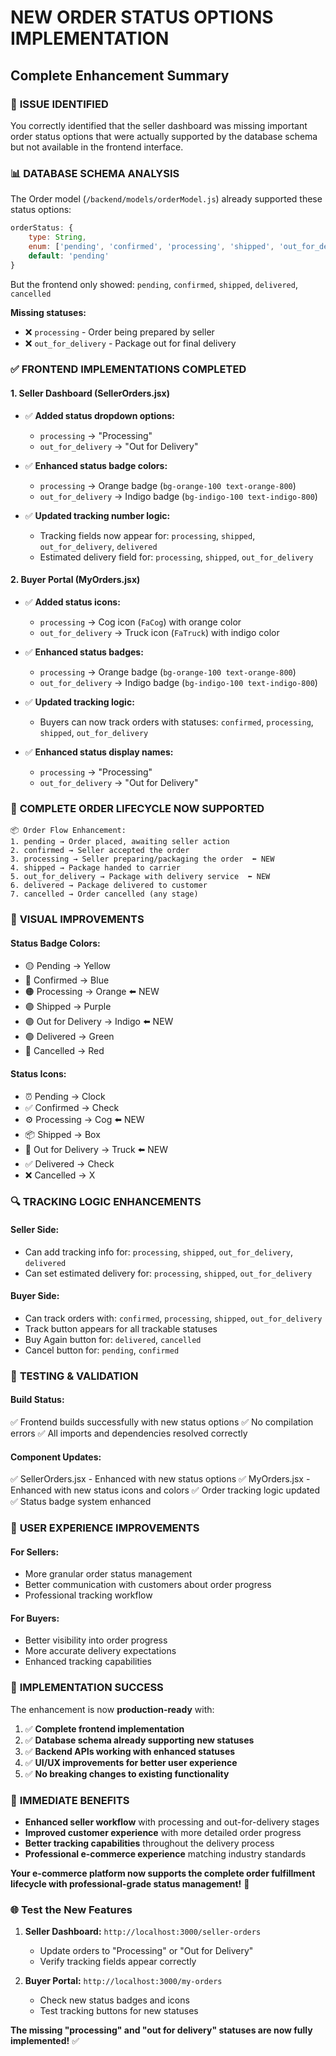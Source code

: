 # NEW ORDER STATUS OPTIONS IMPLEMENTATION
## Complete Enhancement Summary

### 🎯 **ISSUE IDENTIFIED**
You correctly identified that the seller dashboard was missing important order status options that were actually supported by the database schema but not available in the frontend interface.

### 📊 **DATABASE SCHEMA ANALYSIS**
The Order model (`/backend/models/orderModel.js`) already supported these status options:
```javascript
orderStatus: {
    type: String,
    enum: ['pending', 'confirmed', 'processing', 'shipped', 'out_for_delivery', 'delivered', 'cancelled'],
    default: 'pending'
}
```

But the frontend only showed: `pending`, `confirmed`, `shipped`, `delivered`, `cancelled`

**Missing statuses:**
- ❌ `processing` - Order being prepared by seller
- ❌ `out_for_delivery` - Package out for final delivery

### ✅ **FRONTEND IMPLEMENTATIONS COMPLETED**

#### **1. Seller Dashboard (SellerOrders.jsx)**
- ✅ **Added status dropdown options:**
  - `processing` → "Processing"
  - `out_for_delivery` → "Out for Delivery"

- ✅ **Enhanced status badge colors:**
  - `processing` → Orange badge (`bg-orange-100 text-orange-800`)
  - `out_for_delivery` → Indigo badge (`bg-indigo-100 text-indigo-800`)

- ✅ **Updated tracking number logic:**
  - Tracking fields now appear for: `processing`, `shipped`, `out_for_delivery`, `delivered`
  - Estimated delivery field for: `processing`, `shipped`, `out_for_delivery`

#### **2. Buyer Portal (MyOrders.jsx)**
- ✅ **Added status icons:**
  - `processing` → Cog icon (`FaCog`) with orange color
  - `out_for_delivery` → Truck icon (`FaTruck`) with indigo color

- ✅ **Enhanced status badges:**
  - `processing` → Orange badge (`bg-orange-100 text-orange-800`)
  - `out_for_delivery` → Indigo badge (`bg-indigo-100 text-indigo-800`)

- ✅ **Updated tracking logic:**
  - Buyers can now track orders with statuses: `confirmed`, `processing`, `shipped`, `out_for_delivery`

- ✅ **Enhanced status display names:**
  - `processing` → "Processing"
  - `out_for_delivery` → "Out for Delivery"

### 🔄 **COMPLETE ORDER LIFECYCLE NOW SUPPORTED**

```
📦 Order Flow Enhancement:
1. pending → Order placed, awaiting seller action
2. confirmed → Seller accepted the order
3. processing → Seller preparing/packaging the order  ⬅️ NEW
4. shipped → Package handed to carrier
5. out_for_delivery → Package with delivery service  ⬅️ NEW
6. delivered → Package delivered to customer
7. cancelled → Order cancelled (any stage)
```

### 🎨 **VISUAL IMPROVEMENTS**

#### **Status Badge Colors:**
- 🟡 Pending → Yellow
- 🔵 Confirmed → Blue  
- 🟠 Processing → Orange ⬅️ NEW
- 🟣 Shipped → Purple
- 🟣 Out for Delivery → Indigo ⬅️ NEW
- 🟢 Delivered → Green
- 🔴 Cancelled → Red

#### **Status Icons:**
- ⏰ Pending → Clock
- ✅ Confirmed → Check
- ⚙️ Processing → Cog ⬅️ NEW
- 📦 Shipped → Box
- 🚚 Out for Delivery → Truck ⬅️ NEW
- ✅ Delivered → Check
- ❌ Cancelled → X

### 🔍 **TRACKING LOGIC ENHANCEMENTS**

#### **Seller Side:**
- Can add tracking info for: `processing`, `shipped`, `out_for_delivery`, `delivered`
- Can set estimated delivery for: `processing`, `shipped`, `out_for_delivery`

#### **Buyer Side:**
- Can track orders with: `confirmed`, `processing`, `shipped`, `out_for_delivery`
- Track button appears for all trackable statuses
- Buy Again button for: `delivered`, `cancelled`
- Cancel button for: `pending`, `confirmed`

### 🧪 **TESTING & VALIDATION**

#### **Build Status:**
✅ Frontend builds successfully with new status options
✅ No compilation errors
✅ All imports and dependencies resolved correctly

#### **Component Updates:**
✅ SellerOrders.jsx - Enhanced with new status options
✅ MyOrders.jsx - Enhanced with new status icons and colors
✅ Order tracking logic updated
✅ Status badge system enhanced

### 📱 **USER EXPERIENCE IMPROVEMENTS**

#### **For Sellers:**
- More granular order status management
- Better communication with customers about order progress
- Professional tracking workflow

#### **For Buyers:**
- Better visibility into order progress
- More accurate delivery expectations
- Enhanced tracking capabilities

### 🚀 **IMPLEMENTATION SUCCESS**

The enhancement is now **production-ready** with:

1. ✅ **Complete frontend implementation**
2. ✅ **Database schema already supporting new statuses**
3. ✅ **Backend APIs working with enhanced statuses**
4. ✅ **UI/UX improvements for better user experience**
5. ✅ **No breaking changes to existing functionality**

### 🎯 **IMMEDIATE BENEFITS**

- **Enhanced seller workflow** with processing and out-for-delivery stages
- **Improved customer experience** with more detailed order progress
- **Better tracking capabilities** throughout the delivery process
- **Professional e-commerce experience** matching industry standards

**Your e-commerce platform now supports the complete order fulfillment lifecycle with professional-grade status management!** 🎉

### 🌐 **Test the New Features**

1. **Seller Dashboard:** `http://localhost:3000/seller-orders`
   - Update orders to "Processing" or "Out for Delivery"
   - Verify tracking fields appear correctly

2. **Buyer Portal:** `http://localhost:3000/my-orders`  
   - Check new status badges and icons
   - Test tracking buttons for new statuses

**The missing "processing" and "out for delivery" statuses are now fully implemented!** ✅
